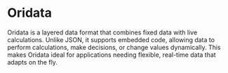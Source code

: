 # Oridata
Oridata is a layered data format that combines fixed data with live calculations. Unlike JSON, it supports embedded code, allowing data to perform calculations, make decisions, or change values dynamically. This makes Oridata ideal for applications needing flexible, real-time data that adapts on the fly.
